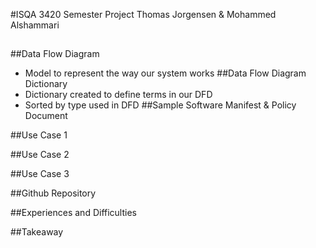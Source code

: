 #ISQA 3420 Semester Project
  Thomas Jorgensen & Mohammed Alshammari
## 
##Data Flow Diagram
  - Model to represent the way our system works
##Data Flow Diagram Dictionary
  - Dictionary created to define terms in our DFD
  - Sorted by type used in DFD
##Sample Software Manifest & Policy Document
  
##Use Case 1


##Use Case 2


##Use Case 3


##Github Repository

##Experiences and Difficulties

##Takeaway
